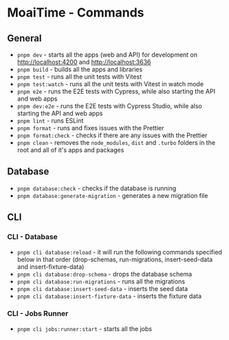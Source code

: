 # MoaiTime - Commands

## General

- `pnpm dev` - starts all the apps (web and API) for development on <http://localhost:4200> and <http://localhost:3636>
- `pnpm build` - builds all the apps and libraries
- `pnpm test` - runs all the unit tests with Vitest
- `pnpm test:watch` - runs all the unit tests with Vitest in watch mode
- `pnpm e2e` - runs the E2E tests with Cypress, while also starting the API and web apps
- `pnpm dev:e2e` - runs the E2E tests with Cypress Studio, while also starting the API and web apps
- `pnpm lint` - runs ESLint
- `pnpm format` - runs and fixes issues with the Prettier
- `pnpm format:check` - checks if there are any issues with the Prettier
- `pnpm clean` - removes the `node_modules`, `dist` and `.turbo` folders in the root and all of it's apps and packages

## Database

- `pnpm database:check` - checks if the database is running
- `pnpm database:generate-migration` - generates a new migration file

## CLI

### CLI - Database

- `pnpm cli database:reload` - it will run the following commands specified below in that order (drop-schemas, run-migrations, insert-seed-data and insert-fixture-data)
- `pnpm cli database:drop-schema` - drops the database schema
- `pnpm cli database:run-migrations` - runs all the migrations
- `pnpm cli database:insert-seed-data` - inserts the seed data
- `pnpm cli database:insert-fixture-data` - inserts the fixture data

### CLI - Jobs Runner

- `pnpm cli jobs:runner:start` - starts all the jobs
